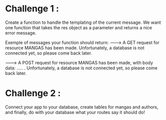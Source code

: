 # Challenge 1 : 
  Create a function to handle the templating of the current message. We want one function that takes the res object as a parameter and returns a nice error message.

   Exemple of messages your function should return: 
   ---> A GET request for resource MANGAS has been made. Unfortunately, a database is not connected yet, so please come back later.
   
   ---> A POST request for resource MANGAS has been made, with body data: ..... . Unfortunately, a database is not connected yet, so please come back later.
   
# Challenge 2 :
  Connect your app to your database, create tables for mangas and authors, and finally, do with your database what your routes say it should do!
